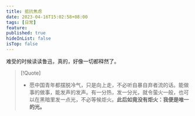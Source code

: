 ```yaml
---
title: 抵抗焦虑
date: 2023-04-16T15:02:58+08:00
tags: [日常]
feature: 
published: true
hideInList: false
isTop: false
---
```


难受的时候读读鲁迅，真的，好像一切都释然了。

> [!Quote] 
> - 愿中国青年都摆脱冷气，只是向上走，不必听自暴自弃者流的话。能做事的做事，能发声的发声。有一分热，发一分光，就令萤火一般，也可以在黑暗里发一点光，不必等候炬火。**此后如竟没有炬火：我便是唯一的光。**
